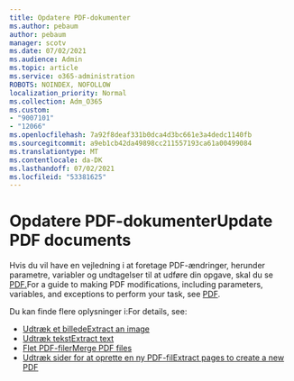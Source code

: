 ```yaml
---
title: Opdatere PDF-dokumenter
ms.author: pebaum
author: pebaum
manager: scotv
ms.date: 07/02/2021
ms.audience: Admin
ms.topic: article
ms.service: o365-administration
ROBOTS: NOINDEX, NOFOLLOW
localization_priority: Normal
ms.collection: Adm_O365
ms.custom:
- "9007101"
- "12066"
ms.openlocfilehash: 7a92f8deaf331b0dca4d3bc661e3a4dedc1140fb
ms.sourcegitcommit: a9eb1cb42da49898cc211557193ca61a00499084
ms.translationtype: MT
ms.contentlocale: da-DK
ms.lasthandoff: 07/02/2021
ms.locfileid: "53381625"
---
```

# <a name="update-pdf-documents"></a><span data-ttu-id="71881-102">Opdatere PDF-dokumenter</span><span class="sxs-lookup"><span data-stu-id="71881-102">Update PDF documents</span></span>

<span data-ttu-id="71881-103">Hvis du vil have en vejledning i at foretage PDF-ændringer, herunder parametre, variabler og undtagelser til at udføre din opgave, skal du se [PDF.](/power-automate/desktop-flows/actions-reference/pdf)</span><span class="sxs-lookup"><span data-stu-id="71881-103">For a guide to making PDF modifications, including parameters, variables, and exceptions to perform your task, see [PDF](/power-automate/desktop-flows/actions-reference/pdf).</span></span>

<span data-ttu-id="71881-104">Du kan finde flere oplysninger i:</span><span class="sxs-lookup"><span data-stu-id="71881-104">For details, see:</span></span>

- [<span data-ttu-id="71881-105">Udtræk et billede</span><span class="sxs-lookup"><span data-stu-id="71881-105">Extract an image</span></span>](/power-automate/desktop-flows/actions-reference/pdf#pdf-actions)
- [<span data-ttu-id="71881-106">Udtræk tekst</span><span class="sxs-lookup"><span data-stu-id="71881-106">Extract text</span></span>](/power-automate/desktop-flows/actions-reference/pdf#extracttextfrompdfaction)
- [<span data-ttu-id="71881-107">Flet PDF-filer</span><span class="sxs-lookup"><span data-stu-id="71881-107">Merge PDF files</span></span>](/power-automate/desktop-flows/actions-reference/pdf#mergefiles)
- [<span data-ttu-id="71881-108">Udtræk sider for at oprette en ny PDF-fil</span><span class="sxs-lookup"><span data-stu-id="71881-108">Extract pages to create a new PDF</span></span>](/power-automate/desktop-flows/actions-reference/pdf#extractpages)
